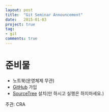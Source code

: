 ```yaml
---
layout: post
title:  "Git Seminar Announcement"
date:   2015-01-03
project: true
tag:
- git
comments: true
---
```


# 준비물

- 노트북(운영체제 무관)
- [GitHub](https://github.com/) 가입
- [SourceTree](http://www.sourcetreeapp.com/) 설치(만 하시고 실행은 하지마세요.)

주관: CRA

